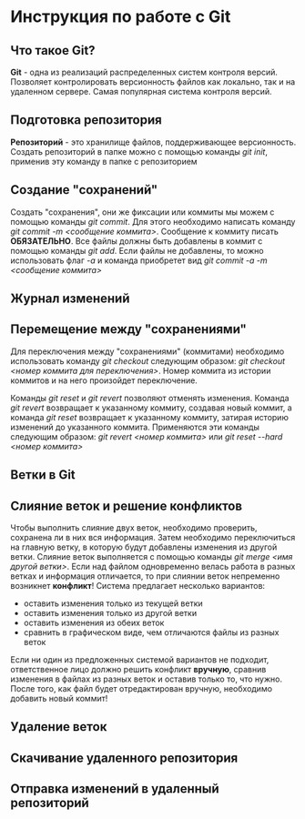 # Инструкция по работе с Git

## Что такое Git?
**Git** - одна из реализаций распределенных систем контроля версий. Позволяет контролировать версионность файлов как локально, так и на удаленном сервере. Самая популярная система контроля версий.

## Подготовка репозитория
**Репозиторий** - это хранилище файлов, поддерживающее версионность. Создать репозиторий в папке можно с помощью команды *git init*, применив эту команду в папке с репозиторием

## Создание "сохранений"
Создать "сохранения", они же фиксации или коммиты мы можем с помощью команды *git commit*. Для этого необходимо написать команду *git commit -m <сообщение коммита>*. Сообщение к коммиту писать **ОБЯЗАТЕЛЬНО**. Все файлы должны быть добавлены в коммит с помощью команды *git add*. Если файлы не добавлены, то можно использовать флаг *-а* и команда приобретет вид *git commit -а -m <сообщение коммита>*

## Журнал изменений

## Перемещение между "сохранениями"
Для переключения между "сохранениями" (коммитами) необходимо использовать команду *git checkout* следующим образом: *git checkout <номер коммита для переключения>*. Номер коммита из истории коммитов и на него произойдет переключение.

Команды *git reset* и *git revert* позволяют отменять изменения. Команда *git revert* возвращает к указанному коммиту, создавая новый коммит, а команда *git reset* возвращает к указанному коммиту, затирая историю изменений до указанного коммита. Применяются эти команды следующим образом:
*git revert <номер коммита>* или *git reset --hard <номер коммита>*

## Ветки в Git

## Слияние веток и решение конфликтов
Чтобы выполнить слияние двух веток, необходимо проверить, сохранена ли в них вся информация. Затем необходимо переключиться на главную ветку, в которую будут добавлены изменения из другой ветки. Слияние веток выполняется с помощью команды *git merge <имя другой ветки>*.
Если над файлом одновременно велась работа в разных ветках и информация отличается, то при слиянии веток непременно возникнет **конфликт**! Система предлагает несколько вариантов:

* оставить изменения только из текущей ветки
* оставить изменения только из другой ветки
* оставить изменения из обеих веток
* сравнить в графическом виде, чем отличаются файлы из разных веток

Если ни один из предложенных системой вариантов не подходит, ответственное лицо должно решить конфликт **вручную**, сравнив изменения в файлах из разных веток и оставив только то, что нужно. После того, как файл будет отредактирован вручную, необходимо добавить новый коммит!

## Удаление веток

## Скачивание удаленного репозитория

## Отправка изменений в удаленный репозиторий